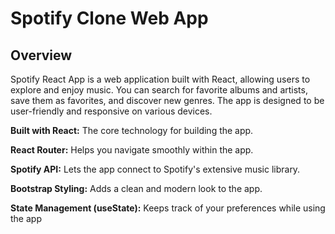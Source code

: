 # Spotify Clone Web App

## Overview
Spotify React App is a web application built with React, allowing users to explore and enjoy music. You can search for favorite albums and artists, save them as favorites, and discover new genres. The app is designed to be user-friendly and responsive on various devices.

**Built with React:** The core technology for building the app.

**React Router:** Helps you navigate smoothly within the app.

**Spotify API:** Lets the app connect to Spotify's extensive music library.

**Bootstrap Styling:** Adds a clean and modern look to the app.

**State Management (useState):** Keeps track of your preferences while using the app
